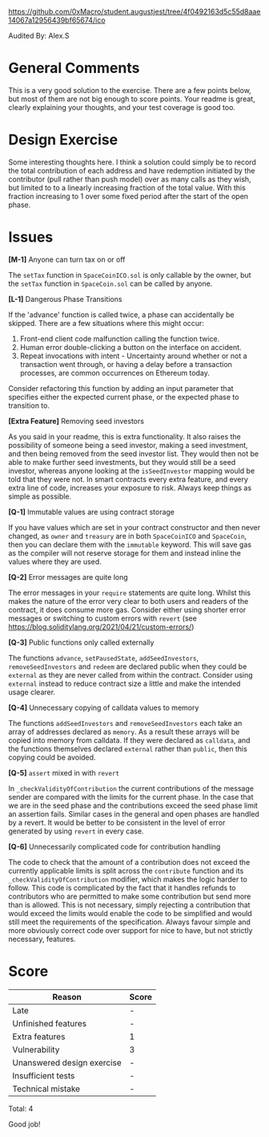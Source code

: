 https://github.com/0xMacro/student.augustjest/tree/4f0492163d5c55d8aae14067a12956439bf65674/ico

Audited By: Alex.S

# General Comments

This is a very good solution to the exercise. There are a few points below, but most of them are not big enough to score points. Your readme is great, clearly explaining your thoughts, and your test coverage is good too. 

# Design Exercise

Some interesting thoughts here. I think a solution could simply be to record the total contribution of each address and have redemption initiated by the contributor (pull rather than push model) over as many calls as they wish, but limited to to a linearly increasing fraction of the total value. With this fraction increasing to 1 over some fixed period after the start of the open phase.

# Issues

**[M-1]** Anyone can turn tax on or off

The `setTax` function in `SpaceCoinICO.sol` is only callable by the owner, but the `setTax` function in `SpaceCoin.sol` can be called by anyone. 

**[L-1]** Dangerous Phase Transitions

If the 'advance' function is called twice, a phase can accidentally 
be skipped. There are a few situations where this might occur:

1. Front-end client code malfunction calling the function twice.
2. Human error double-clicking a button on the interface on accident.
3. Repeat invocations with intent - Uncertainty around whether or not a 
transaction went through, or having a delay before a transaction processes, 
are common occurrences on Ethereum today.

Consider refactoring this function by adding an input parameter that 
specifies either the expected current phase, or the expected phase to 
transition to.

**[Extra Feature]** Removing seed investors

As you said in your readme, this is extra functionality. It also raises the possibility of someone being a seed investor, making a seed investment, and then being removed from the seed investor list. They would then not be able to make further seed investments, but they would still be a seed investor, whereas anyone looking at the `isSeedInvestor` mapping would be told that they were not. In smart contracts every extra feature, and every extra line of code, increases your exposure to risk. Always keep things as simple as possible. 

**[Q-1]** Immutable values are using contract storage

If you have values which are set in your contract constructor and then never changed, as `owner` and `treasury` are in both `SpaceCoinICO` and `SpaceCoin`, then you can declare them with the `immutable` keyword. This will save gas as the compiler will not reserve storage for them and instead inline the values where they are used.

**[Q-2]** Error messages are quite long

The error messages in your `require` statements are quite long. Whilst this makes the nature of the error very clear to both users and readers of the contract, it does consume more gas. Consider either using shorter error messages or switching to custom errors with `revert` (see https://blog.soliditylang.org/2021/04/21/custom-errors/)

**[Q-3]** Public functions only called externally

The functions `advance`, `setPausedState`, `addSeedInvestors`, `removeSeedInvestors` and `redeem` are declared public when they could be `external` as they are never called from within the contract. Consider using `external` instead to reduce contract size a little and make the intended usage clearer.

**[Q-4]** Unnecessary copying of calldata values to memory

The functions `addSeedInvestors` and `removeSeedInvestors` each take an array of addresses declared as `memory`. As a result these arrays will be copied into memory from calldata. If they were declared as `calldata`, and the functions themselves declared `external` rather than `public`, then this copying could be avoided.

**[Q-5]** `assert` mixed in with `revert`

In `_checkValidityOfContribution` the current contributions of the message sender are compared with the limits for the current phase. In the case that we are in the seed phase and the contributions exceed the seed phase limit an assertion fails. Similar cases in the general and open phases are handled by a revert. It would be better to be consistent in the level of error generated by using `revert` in every case.

**[Q-6]** Unnecessarily complicated code for contribution handling

The code to check that the amount of a contribution does not exceed the currently applicable limits is split across the `contribute` function and its `_checkValidityOfContribution` modifier, which makes the logic harder to follow. This code is complicated by the fact that it handles refunds to contributors who are permitted to make some contribution but send more than is allowed. This is not necessary, simply rejecting a contribution that would exceed the limits would enable the code to be simplified and would still meet the requirements of the specification. Always favour simple and more obviously correct code over support for nice to have, but not strictly necessary, features.

# Score

| Reason                     | Score |
| -------------------------- | ----- |
| Late                       | -     |
| Unfinished features        | -     |
| Extra features             | 1     |
| Vulnerability              | 3     |
| Unanswered design exercise | -     |
| Insufficient tests         | -     |
| Technical mistake          | -     |

Total: 4

Good job!

